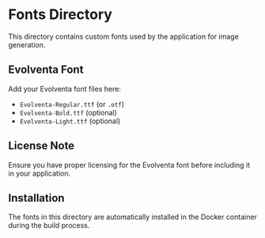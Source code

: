# Fonts Directory

This directory contains custom fonts used by the application for image generation.

## Evolventa Font

Add your Evolventa font files here:
- `Evolventa-Regular.ttf` (or `.otf`)
- `Evolventa-Bold.ttf` (optional)
- `Evolventa-Light.ttf` (optional)

## License Note

Ensure you have proper licensing for the Evolventa font before including it in your application.

## Installation

The fonts in this directory are automatically installed in the Docker container during the build process. 